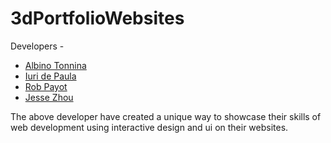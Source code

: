 # 3dPortfolioWebsites
Developers -
- [Albino Tonnina](https://albinotonnina.com/)
- [Iuri de Paula](https://iuri.is/)
- [Rob Payot](https://github.com/Robpayot)
- [Jesse Zhou](https://jesse-zhou.com/)

The above developer have created a unique way to showcase their skills of web development using interactive design and ui on their websites.

